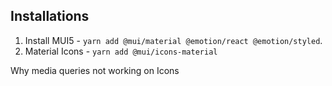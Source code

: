 ## Installations

1. Install MUI5 - `yarn add @mui/material @emotion/react @emotion/styled`.
2. Material Icons - `yarn add @mui/icons-material`


Why media queries not working on Icons